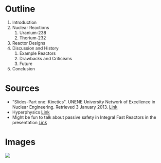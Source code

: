 Outline
=======
1. Introduction
2. Nuclear Reactions
    1. Uranium-238
    2. Thorium-232
3. Reactor Designs
4. Discussion and History
    1. Example Reactors
    2. Drawbacks and Criticisms
    3. Future
5. Conclusion

Sources
=======
* "Slides-Part one: Kinetics". UNENE University Network of Excellence in Nuclear Engineering. Retrieved 3 January 2013. [Link](https://unene.ca/wp-content/uploads/file/courses/un802/1_neutron_reactions_&_beam_reaction_rates.pdf)
* Hyperphysics [Link](http://hyperphysics.phy-astr.gsu.edu/hbase/nucene/fasbre.html)
* Might be fun to talk about passive safety in Integral Fast Reactors in the presentation [Link](http://en.wikipedia.org/wiki/Integral_fast_reactor#Passive_safety)

Images
======
![](http://upload.wikimedia.org/wikipedia/commons/c/c2/Ebr1core.png)
